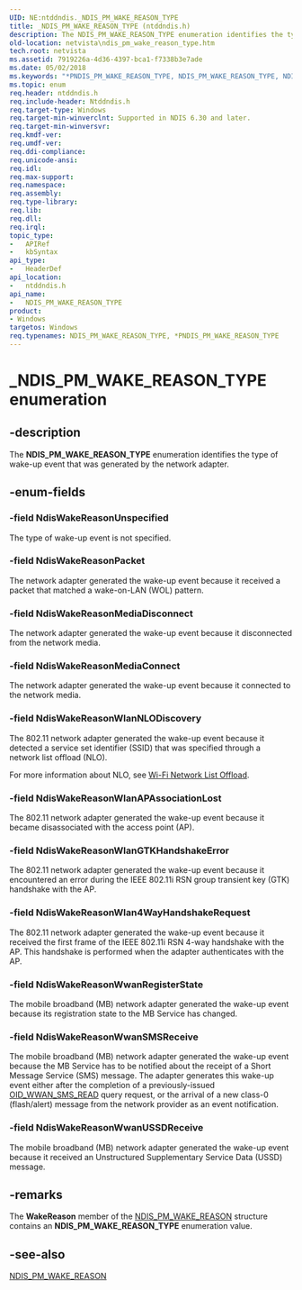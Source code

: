 ```yaml
---
UID: NE:ntddndis._NDIS_PM_WAKE_REASON_TYPE
title: _NDIS_PM_WAKE_REASON_TYPE (ntddndis.h)
description: The NDIS_PM_WAKE_REASON_TYPE enumeration identifies the type of wake-up event that was generated by the network adapter.
old-location: netvista\ndis_pm_wake_reason_type.htm
tech.root: netvista
ms.assetid: 7919226a-4d36-4397-bca1-f7338b3e7ade
ms.date: 05/02/2018
ms.keywords: "*PNDIS_PM_WAKE_REASON_TYPE, NDIS_PM_WAKE_REASON_TYPE, NDIS_PM_WAKE_REASON_TYPE enumeration [Network Drivers Starting with Windows Vista], NdisWakeReasonMediaConnect, NdisWakeReasonMediaDisconnect, NdisWakeReasonPacket, NdisWakeReasonUnspecified, NdisWakeReasonWlan4WayHandshakeRequest, NdisWakeReasonWlanAPAssociationLost, NdisWakeReasonWlanGTKHandshakeError, NdisWakeReasonWlanNLODiscovery, NdisWakeReasonWwanRegisterState, NdisWakeReasonWwanSMSReceive, NdisWakeReasonWwanUSSDReceive, PNDIS_PM_WAKE_REASON_TYPE, PNDIS_PM_WAKE_REASON_TYPE enumeration pointer [Network Drivers Starting with Windows Vista], _NDIS_PM_WAKE_REASON_TYPE, netvista.ndis_pm_wake_reason_type, ntddndis/NDIS_PM_WAKE_REASON_TYPE, ntddndis/NdisWakeReasonMediaConnect, ntddndis/NdisWakeReasonMediaDisconnect, ntddndis/NdisWakeReasonPacket, ntddndis/NdisWakeReasonUnspecified, ntddndis/NdisWakeReasonWlan4WayHandshakeRequest, ntddndis/NdisWakeReasonWlanAPAssociationLost, ntddndis/NdisWakeReasonWlanGTKHandshakeError, ntddndis/NdisWakeReasonWlanNLODiscovery, ntddndis/NdisWakeReasonWwanRegisterState, ntddndis/NdisWakeReasonWwanSMSReceive, ntddndis/NdisWakeReasonWwanUSSDReceive, ntddndis/PNDIS_PM_WAKE_REASON_TYPE"
ms.topic: enum
req.header: ntddndis.h
req.include-header: Ntddndis.h
req.target-type: Windows
req.target-min-winverclnt: Supported in NDIS 6.30 and later.
req.target-min-winversvr: 
req.kmdf-ver: 
req.umdf-ver: 
req.ddi-compliance: 
req.unicode-ansi: 
req.idl: 
req.max-support: 
req.namespace: 
req.assembly: 
req.type-library: 
req.lib: 
req.dll: 
req.irql: 
topic_type:
-	APIRef
-	kbSyntax
api_type:
-	HeaderDef
api_location:
-	ntddndis.h
api_name:
-	NDIS_PM_WAKE_REASON_TYPE
product:
- Windows
targetos: Windows
req.typenames: NDIS_PM_WAKE_REASON_TYPE, *PNDIS_PM_WAKE_REASON_TYPE
---
```


# _NDIS_PM_WAKE_REASON_TYPE enumeration


## -description



The <b>NDIS_PM_WAKE_REASON_TYPE</b> enumeration identifies the type of wake-up event that was generated by the network adapter.




## -enum-fields




### -field NdisWakeReasonUnspecified

The type of wake-up event is not specified.


### -field NdisWakeReasonPacket

The network adapter generated the wake-up event because it received a packet that matched a wake-on-LAN (WOL) pattern.


### -field NdisWakeReasonMediaDisconnect

The network adapter generated the wake-up event because it disconnected from the network media.


### -field NdisWakeReasonMediaConnect

The network adapter generated the wake-up event because it connected to the network media.


### -field NdisWakeReasonWlanNLODiscovery

The 802.11 network adapter generated the wake-up event because it detected a service set identifier (SSID) that was specified through a network list offload (NLO). 

For more information about NLO, see <a href="https://msdn.microsoft.com/528838AA-4002-4923-A71B-37ADEE9B8D07">Wi-Fi Network List Offload</a>.


### -field NdisWakeReasonWlanAPAssociationLost

The 802.11 network adapter generated the wake-up event because it became disassociated with the access point (AP).


### -field NdisWakeReasonWlanGTKHandshakeError

The 802.11 network adapter generated the wake-up event because it encountered an error during the IEEE 802.11i RSN group transient key (GTK) handshake with the AP.


### -field NdisWakeReasonWlan4WayHandshakeRequest

The 802.11 network adapter generated the wake-up event because it received the first frame of the IEEE 802.11i RSN 4-way handshake with the AP. This handshake is performed when the adapter authenticates with the AP.


### -field NdisWakeReasonWwanRegisterState

The mobile broadband (MB) network adapter generated the wake-up event because its registration state to the MB Service has changed.


### -field NdisWakeReasonWwanSMSReceive

The mobile broadband (MB) network adapter generated the wake-up event because the MB Service has to be notified about the receipt of a Short Message Service (SMS) message. The adapter generates this wake-up event either after the completion of a previously-issued <a href="https://msdn.microsoft.com/library/windows/hardware/ff569839">OID_WWAN_SMS_READ</a> query request, or the arrival of a new class-0 (flash/alert) message from the network provider as an event notification.


### -field NdisWakeReasonWwanUSSDReceive

The mobile broadband (MB) network adapter generated the wake-up event because it received an Unstructured Supplementary Service Data (USSD) message.


## -remarks



The  <b>WakeReason</b> member of the <a href="https://msdn.microsoft.com/library/windows/hardware/hh451605">NDIS_PM_WAKE_REASON</a> structure contains an <b>NDIS_PM_WAKE_REASON_TYPE</b> enumeration value.




## -see-also




<a href="https://msdn.microsoft.com/library/windows/hardware/hh451605">NDIS_PM_WAKE_REASON</a>
 

 

